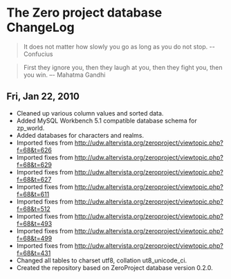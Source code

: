 # The Zero project database ChangeLog

> It does not matter how slowly you go as long as you do not stop.
> -- Confucius

> First they ignore you, then they laugh at you, then they fight you,
> then you win. –- Mahatma Gandhi

## Fri, Jan 22, 2010

* Cleaned up various column values and sorted data.
* Added MySQL Workbench 5.1 compatible database schema for zp_world.
* Added databases for characters and realms.
* Imported fixes from http://udw.altervista.org/zeroproject/viewtopic.php?f=68&t=626
* Imported fixes from http://udw.altervista.org/zeroproject/viewtopic.php?f=68&t=629
* Imported fixes from http://udw.altervista.org/zeroproject/viewtopic.php?f=68&t=627
* Imported fixes from http://udw.altervista.org/zeroproject/viewtopic.php?f=68&t=611
* Imported fixes from http://udw.altervista.org/zeroproject/viewtopic.php?f=68&t=512
* Imported fixes from http://udw.altervista.org/zeroproject/viewtopic.php?f=68&t=493
* Imported fixes from http://udw.altervista.org/zeroproject/viewtopic.php?f=68&t=499
* Imported fixes from http://udw.altervista.org/zeroproject/viewtopic.php?f=68&t=431
* Changed all tables to charset utf8, collation ut8_unicode_ci.
* Created the repository based on ZeroProject database version 0.2.0.
